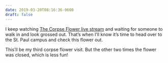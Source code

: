```yaml
---
date: 2019-03-20T08:16:36-0600
draft: false
---
```




I keep watching [The Corpse Flower live stream](https://cbs.umn.edu/conservatory/corpse-flower) and waiting for someone to walk in and look grossed out. That’s when I’ll know it’s time to head over to the St. Paul campus and check this flower out.

This’ll be my third corpse flower visit. But the other two times the flower was closed, which is less fun!



